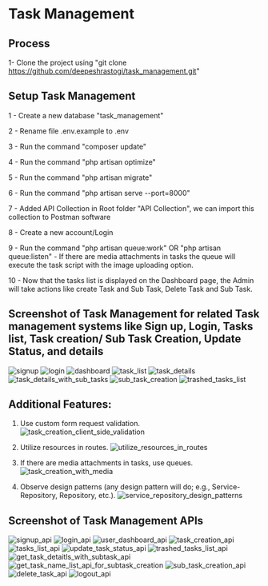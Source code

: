 # Task Management

## Process

1- Clone the project using "git clone https://github.com/deepeshrastogi/task_management.git"

## Setup Task Management
1 - Create a new database "task_management"

2 - Rename file .env.example to .env

3 - Run the command "composer update"

4 - Run the command "php artisan optimize"

5 - Run the command "php artisan migrate"

6 - Run the command "php artisan serve --port=8000"

7 - Added API Collection in Root folder "API Collection", we can import this collection to Postman software

8 - Create a new account/Login

9 - Run the command "php artisan queue:work" OR "php artisan queue:listen" - If there are media attachments in tasks the queue will execute the task script with the image uploading option.

10 - Now that the tasks list is displayed on the Dashboard page, the Admin will take actions like create Task and Sub Task, Delete Task and Sub Task.

## Screenshot of Task Management for related Task management systems like Sign up, Login, Tasks list, Task creation/ Sub Task Creation, Update Status, and details

![signup](https://github.com/deepeshrastogi/task_management/assets/38438355/4fb35b75-d6a7-4104-a265-6a18ffbbe506)
![login](https://github.com/deepeshrastogi/task_management/assets/38438355/8d58b530-d1a2-48fb-92fa-adc79f5adc9e)
![dashboard](https://github.com/deepeshrastogi/task_management/assets/38438355/3fdecdd6-2b05-49dc-b2a2-2676a8712d76)
![task_list](https://github.com/deepeshrastogi/task_management/assets/38438355/d0040f26-c67d-4f9c-a48f-b02e6164b071)
![task_details](https://github.com/deepeshrastogi/task_management/assets/38438355/bf40ce66-0bbc-48c2-94a8-5fb59e37b2b8)
![task_details_with_sub_tasks](https://github.com/deepeshrastogi/task_management/assets/38438355/ed18e2ae-c78d-401e-9ccb-cfa7a9aae87d)
![sub_task_creation](https://github.com/deepeshrastogi/task_management/assets/38438355/543f5b6f-bb37-488f-80a7-0abc347637d9)
![trashed_tasks_list](https://github.com/deepeshrastogi/task_management/assets/38438355/a3b2b225-886f-40e3-a0ab-d1992d63940e)

## Additional Features:

1. Use custom form request validation.
![task_creation_client_side_validation](https://github.com/deepeshrastogi/task_management/assets/38438355/16c2b616-66eb-4f6c-b816-413e6dbd71ba)

2. Utilize resources in routes.
![utilize_resources_in_routes](https://github.com/deepeshrastogi/task_management/assets/38438355/34a01d17-009c-4389-a298-79cd6d033282)

3. If there are media attachments in tasks, use queues.
![task_creation_with_media](https://github.com/deepeshrastogi/task_management/assets/38438355/805c3177-5ea2-4c71-9626-ad11f116a94d)

4. Observe design patterns (any design pattern will do; e.g., Service-Repository,
Repository, etc.).
![service_repository_design_patterns](https://github.com/deepeshrastogi/task_management/assets/38438355/c1e4a31a-3d5c-4494-977a-85a4205a4baa)


## Screenshot of Task Management APIs

![signup_api](https://github.com/deepeshrastogi/task_management/assets/38438355/b12e292c-e6c1-496d-a0a7-3f42c9143cfb)
![login_api](https://github.com/deepeshrastogi/task_management/assets/38438355/6d1e1434-eeca-4383-8a46-fe03db6157c5)
![user_dashboard_api](https://github.com/deepeshrastogi/task_management/assets/38438355/2bfcc318-95b9-4e40-bf05-5905fb8bdd89)
![task_creation_api](https://github.com/deepeshrastogi/task_management/assets/38438355/97ab24f1-1e66-4491-8824-11e46eec9994)
![tasks_list_api](https://github.com/deepeshrastogi/task_management/assets/38438355/ffd9f80c-8730-4a37-91c7-4a689e0638d8)
![update_task_status_api](https://github.com/deepeshrastogi/task_management/assets/38438355/7728149a-ba5b-4fe4-95b9-883bd3d94c0c)
![trashed_tasks_list_api](https://github.com/deepeshrastogi/task_management/assets/38438355/a0b1f1fc-47ec-4340-8837-38e03277c4b0)
![get_task_detaitls_with_subtask_api](https://github.com/deepeshrastogi/task_management/assets/38438355/82f2f85f-2ac2-4e16-903a-cc110a15bfdf)
![get_task_name_list_api_for_subtask_creation](https://github.com/deepeshrastogi/task_management/assets/38438355/6924e0b6-d551-469f-8c5a-62d175f5f918)
![sub_task_creation_api](https://github.com/deepeshrastogi/task_management/assets/38438355/c23468fd-167d-4e77-a16d-cc398ada3749)
![delete_task_api](https://github.com/deepeshrastogi/task_management/assets/38438355/47c117b3-7e55-4c07-a8bb-5f9e4809a0f5)
![logout_api](https://github.com/deepeshrastogi/task_management/assets/38438355/97b42de2-b479-48b0-978d-4aaddba955b8)

